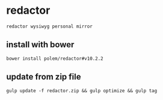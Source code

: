 # redactor
`redactor wysiwyg personal mirror`

## install with bower

`bower install polem/redactor#v10.2.2`

## update from zip file

`gulp update -f redactor.zip && gulp optimize && gulp tag`
